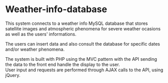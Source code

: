# Weather-info-database
This system connects to a weather info MySQL database that stores satellite images and atmospheric phenomena for severe weather ocasions as well as the users' informations.

The users can insert data and also consult the database for specific dates and/or weather phenomena.

The system is built with PHP using the MVC pattern with the API sending the data to the front end handle the display to the user.  
User input and requests are performed through AJAX calls to the API, using jQuery.
